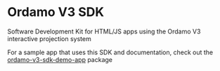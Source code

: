 # Ordamo V3 SDK

Software Development Kit for HTML/JS apps using the Ordamo V3 interactive projection system

For a sample app that uses this SDK and documentation, check out the
[ordamo-v3-sdk-demo-app](https://www.npmjs.com/package/ordamo-v3-sdk-demo-app) package
